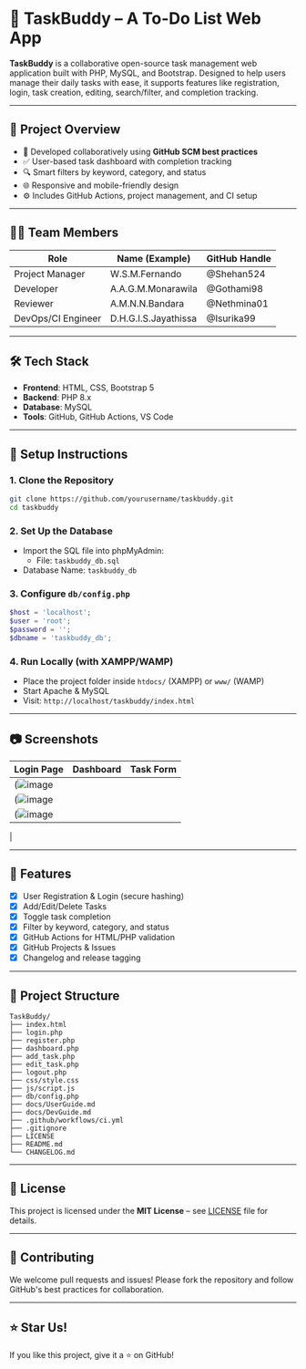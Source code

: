
# 📝 TaskBuddy – A To-Do List Web App

**TaskBuddy** is a collaborative open-source task management web application built with PHP, MySQL, and Bootstrap. Designed to help users manage their daily tasks with ease, it supports features like registration, login, task creation, editing, search/filter, and completion tracking.

---

## 📌 Project Overview

- 👥 Developed collaboratively using **GitHub SCM best practices**
- ✅ User-based task dashboard with completion tracking
- 🔍 Smart filters by keyword, category, and status
- 🌐 Responsive and mobile-friendly design
- ⚙️ Includes GitHub Actions, project management, and CI setup

---

## 👨‍💻 Team Members

| Role                  | Name (Example)        | GitHub Handle    |
|-----------------------|-----------------------|------------------|
| Project Manager       | W.S.M.Fernando        | @Shehan524       |
| Developer             | A.A.G.M.Monarawila    | @Gothami98       |
| Reviewer              | A.M.N.N.Bandara       | @Nethmina01      |
| DevOps/CI Engineer    | D.H.G.I.S.Jayathissa  | @Isurika99       |

---

## 🛠️ Tech Stack

- **Frontend**: HTML, CSS, Bootstrap 5
- **Backend**: PHP 8.x
- **Database**: MySQL
- **Tools**: GitHub, GitHub Actions, VS Code

---

## 🚀 Setup Instructions

### 1. Clone the Repository
```bash
git clone https://github.com/yourusername/taskbuddy.git
cd taskbuddy
```

### 2. Set Up the Database
- Import the SQL file into phpMyAdmin:
  - File: `taskbuddy_db.sql`
- Database Name: `taskbuddy_db`

### 3. Configure `db/config.php`
```php
$host = 'localhost';
$user = 'root';
$password = '';
$dbname = 'taskbuddy_db';
```

### 4. Run Locally (with XAMPP/WAMP)
- Place the project folder inside `htdocs/` (XAMPP) or `www/` (WAMP)
- Start Apache & MySQL
- Visit: `http://localhost/taskbuddy/index.html`

---

## 📷 Screenshots

| Login Page | Dashboard | Task Form |
|------------|-----------|-----------|
| (![image](https://github.com/user-attachments/assets/4bfb1901-4c19-44ee-87ff-52435643a8f4)
| (![image](https://github.com/user-attachments/assets/2f037d4e-71a6-4916-85f3-bacf63a89aba)
 |(![image](https://github.com/user-attachments/assets/0cef7b70-0b39-4f11-a58e-294aad76d5d6)
 |

---

## 🧪 Features

- [x] User Registration & Login (secure hashing)
- [x] Add/Edit/Delete Tasks
- [x] Toggle task completion
- [x] Filter by keyword, category, and status
- [x] GitHub Actions for HTML/PHP validation
- [x] GitHub Projects & Issues
- [x] Changelog and release tagging

---

## 📂 Project Structure

```
TaskBuddy/
├── index.html
├── login.php
├── register.php
├── dashboard.php
├── add_task.php
├── edit_task.php
├── logout.php
├── css/style.css
├── js/script.js
├── db/config.php
├── docs/UserGuide.md
├── docs/DevGuide.md
├── .github/workflows/ci.yml
├── .gitignore
├── LICENSE
├── README.md
└── CHANGELOG.md
```

---

## 📄 License

This project is licensed under the **MIT License** – see [LICENSE](LICENSE) file for details.

---

## 🤝 Contributing

We welcome pull requests and issues! Please fork the repository and follow GitHub's best practices for collaboration.

---

## ⭐ Star Us!

If you like this project, give it a ⭐ on GitHub!

